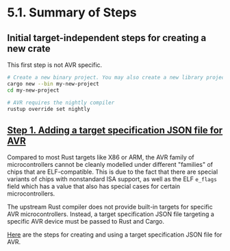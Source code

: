 # 5.1. Summary of Steps

## Initial target-independent steps for creating a new crate

This first step is not AVR specific.

```bash
# Create a new binary project. You may also create a new library project with '--lib'.
cargo new --bin my-new-project
cd my-new-project

# AVR requires the nightly compiler
rustup override set nightly
```

## [Step 1. Adding a target specification JSON file for AVR](./005.1-the-target-specification-json-file.md)

Compared to most Rust targets like X86 or ARM, the AVR family of microcontrollers
cannot be cleanly modelled under different "families" of chips that are
ELF-compatible. This is due to the fact that there are special variants of chips
with nonstandard ISA support, as well as the ELF `e_flags` field which has a value
that also has special cases for certain microcontrollers.

The upstream Rust compiler does not provide built-in targets for specific AVR
microcontrollers. Instead, a target specification JSON file targeting a specific
AVR device must be passed to Rust and Cargo.

[Here](./005.1-the-target-specification-json-file.md) are the steps for creating and using a target specification
JSON file for AVR.

